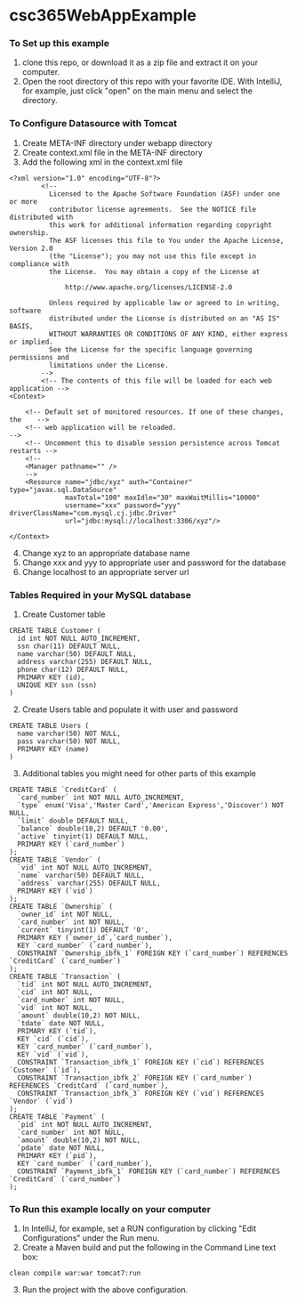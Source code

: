 # csc365WebAppExample

### To Set up this example
1. clone this repo, or download it as a zip file and extract it on your computer.
2. Open the root directory of this repo with your favorite IDE. With IntelliJ, for example, just click "open" on the main menu and select the directory.

### To Configure Datasource with Tomcat
1. Create META-INF directory under webapp directory
2. Create context.xml file in the META-INF directory
3. Add the following xml in the context.xml file
```
<?xml version="1.0" encoding="UTF-8"?>
        <!--
          Licensed to the Apache Software Foundation (ASF) under one or more
          contributor license agreements.  See the NOTICE file distributed with
          this work for additional information regarding copyright ownership.
          The ASF licenses this file to You under the Apache License, Version 2.0
          (the "License"); you may not use this file except in compliance with
          the License.  You may obtain a copy of the License at

              http://www.apache.org/licenses/LICENSE-2.0

          Unless required by applicable law or agreed to in writing, software
          distributed under the License is distributed on an "AS IS" BASIS,
          WITHOUT WARRANTIES OR CONDITIONS OF ANY KIND, either express or implied.
          See the License for the specific language governing permissions and
          limitations under the License.
        -->
        <!-- The contents of this file will be loaded for each web application -->
<Context>

    <!-- Default set of monitored resources. If one of these changes, the    -->
    <!-- web application will be reloaded.                                   -->
    <!-- Uncomment this to disable session persistence across Tomcat restarts -->
    <!--
    <Manager pathname="" />
    -->
    <Resource name="jdbc/xyz" auth="Container" type="javax.sql.DataSource"
              maxTotal="100" maxIdle="30" maxWaitMillis="10000"
              username="xxx" password="yyy" driverClassName="com.mysql.cj.jdbc.Driver"
              url="jdbc:mysql://localhost:3306/xyz"/>

</Context>
```
4. Change xyz to an appropriate database name
5. Change xxx and yyy to appropriate user and password for the database
6. Change localhost to an appropriate server url

### Tables Required in your MySQL database ###
1. Create Customer table
```
CREATE TABLE Customer (
  id int NOT NULL AUTO_INCREMENT,
  ssn char(11) DEFAULT NULL,
  name varchar(50) DEFAULT NULL,
  address varchar(255) DEFAULT NULL,
  phone char(12) DEFAULT NULL,
  PRIMARY KEY (id),
  UNIQUE KEY ssn (ssn)
)
```
2. Create Users table and populate it with user and password
```
CREATE TABLE Users (
  name varchar(50) NOT NULL,
  pass varchar(50) NOT NULL,
  PRIMARY KEY (name)
)
```
3. Additional tables you might need for other parts of this example
```
CREATE TABLE `CreditCard` (
  `card_number` int NOT NULL AUTO_INCREMENT,
  `type` enum('Visa','Master Card','American Express','Discover') NOT NULL,
  `limit` double DEFAULT NULL,
  `balance` double(10,2) DEFAULT '0.00',
  `active` tinyint(1) DEFAULT NULL,
  PRIMARY KEY (`card_number`)
);
CREATE TABLE `Vendor` (
  `vid` int NOT NULL AUTO_INCREMENT,
  `name` varchar(50) DEFAULT NULL,
  `address` varchar(255) DEFAULT NULL,
  PRIMARY KEY (`vid`)
);
CREATE TABLE `Ownership` (
  `owner_id` int NOT NULL,
  `card_number` int NOT NULL,
  `current` tinyint(1) DEFAULT '0',
  PRIMARY KEY (`owner_id`,`card_number`),
  KEY `card_number` (`card_number`),
  CONSTRAINT `Ownership_ibfk_1` FOREIGN KEY (`card_number`) REFERENCES `CreditCard` (`card_number`)
);
CREATE TABLE `Transaction` (
  `tid` int NOT NULL AUTO_INCREMENT,
  `cid` int NOT NULL,
  `card_number` int NOT NULL,
  `vid` int NOT NULL,
  `amount` double(10,2) NOT NULL,
  `tdate` date NOT NULL,
  PRIMARY KEY (`tid`),
  KEY `cid` (`cid`),
  KEY `card_number` (`card_number`),
  KEY `vid` (`vid`),
  CONSTRAINT `Transaction_ibfk_1` FOREIGN KEY (`cid`) REFERENCES `Customer` (`id`),
  CONSTRAINT `Transaction_ibfk_2` FOREIGN KEY (`card_number`) REFERENCES `CreditCard` (`card_number`),
  CONSTRAINT `Transaction_ibfk_3` FOREIGN KEY (`vid`) REFERENCES `Vendor` (`vid`)
);
CREATE TABLE `Payment` (
  `pid` int NOT NULL AUTO_INCREMENT,
  `card_number` int NOT NULL,
  `amount` double(10,2) NOT NULL,
  `pdate` date NOT NULL,
  PRIMARY KEY (`pid`),
  KEY `card_number` (`card_number`),
  CONSTRAINT `Payment_ibfk_1` FOREIGN KEY (`card_number`) REFERENCES `CreditCard` (`card_number`)
);
```
### To Run this example locally on your computer
1. In IntelliJ, for example, set a RUN configuration by clicking "Edit Configurations" under the Run menu.
2. Create a Maven build and put the following in the Command Line text box:
```
clean compile war:war tomcat7:run
``` 
3. Run the project with the above configuration.
